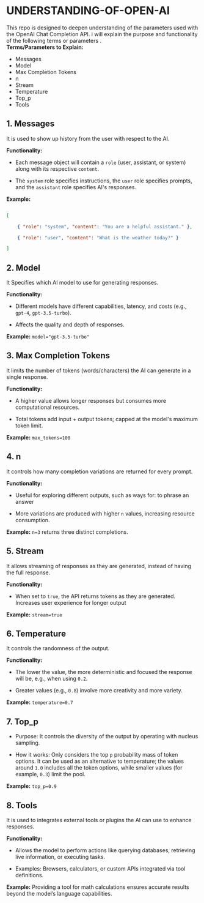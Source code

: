 # UNDERSTANDING-OF-OPEN-AI
 This repo is designed to deepen  understanding of the parameters used with the OpenAI Chat Completion API. i will explain the purpose and functionality of the following terms or parameters .  
 **Terms/Parameters to Explain:** 
 - Messages
 - Model
 - Max Completion Tokens
 - n
 - Stream
 - Temperature
 - Top_p
 - Tools

## **1. Messages**

It is used to show up history from the user with respect to the AI.

**Functionality:**  
 - Each message object will contain a `role` (user, assistant, or system) along with its respective `content`.

 - The `system` role specifies instructions, the `user` role specifies prompts, and the `assistant` role specifies AI's responses.

**Example:**

  ```json

  [

      { "role": "system", "content": "You are a helpful assistant." },

      { "role": "user", "content": "What is the weather today?" }

  ]

  ```

## **2. Model**

It Specifies which AI model to use for generating responses.

**Functionality:**  

  - Different models have different capabilities, latency, and costs (e.g., `gpt-4`, `gpt-3.5-turbo`).

  - Affects the quality and depth of responses.

 **Example:** `model="gpt-3.5-turbo"`


## **3. Max Completion Tokens**

It limits the number of tokens (words/characters) the AI can generate in a single response.

**Functionality:**  

  - A higher value allows longer responses but consumes more computational resources.

- Total tokens add input + output tokens; capped at the model's maximum token limit.

**Example:** `max_tokens=100`


## **4. n**

It controls how many completion variations are returned for every prompt.

**Functionality:**
 - Useful for exploring different outputs, such as ways for: to phrase an answer

 - More variations are produced with higher `n` values, increasing resource consumption.

**Example:** `n=3` returns three distinct completions.


## **5. Stream**

It allows streaming of responses as they are generated, instead of having the full response.

**Functionality:**
 - When set to `true`, the API returns tokens as they are generated. Increases user experience for longer output

**Example:** `stream=true`


## **6. Temperature**

It controls the randomness of the output.

**Functionality:** 
 - The lower the value, the more deterministic and focused the response will be, e.g., when using `0.2`.

- Greater values (e.g., `0.8`) involve more creativity and more variety.

**Example:** `temperature=0.7`


## **7. Top_p**

- Purpose: It controls the diversity of the output by operating with nucleus sampling.

- How it works:  Only considers the top `p` probability mass of token options. It can be used as an alternative to temperature; the values around `1.0` includes all the token options, while smaller values (for example, `0.3`) limit the pool.

**Example:** `top_p=0.9`


## **8. Tools**

It is used to integrates external tools or plugins the AI can use to enhance responses.

**Functionality:**  

  - Allows the model to perform actions like querying databases, retrieving live information, or executing tasks.

  - Examples: Browsers, calculators, or custom APIs integrated via tool definitions.

 **Example:** Providing a tool for math calculations ensures accurate results beyond the model’s language capabilities.


